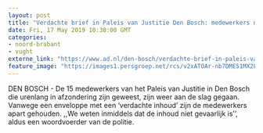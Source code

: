 ```yaml
---
layout: post
title: "Verdachte brief in Paleis van Justitie Den Bosch: medewerkers niet meer in afzondering"
date: Fri, 17 May 2019 10:30:00 GMT
categories: 
- noord-brabant 
- vught 
externe_link: "https://www.ad.nl/den-bosch/verdachte-brief-in-paleis-van-justitie-den-bosch-medewerkers-niet-meer-in-afzondering~abd5c993/"
feature_image: "https://images1.persgroep.net/rcs/v2xATOAr-nb7DME51MX2LMjfCAo/diocontent/143345617/_fitwidth/400/?appId=21791a8992982cd8da851550a453bd7f&quality=0.7"
---
```


DEN BOSCH - De 15 medewerkers van het Paleis van Justitie in Den Bosch die urenlang in afzondering zijn geweest, zijn weer aan de slag gegaan. Vanwege een enveloppe met een ‘verdachte inhoud’ zijn de medewerkers apart gehouden. ,,We weten inmiddels dat de inhoud niet gevaarlijk is’’, aldus een woordvoerder van de politie.
